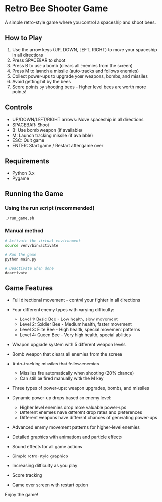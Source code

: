 # Retro Bee Shooter Game

A simple retro-style game where you control a spaceship and shoot bees.

## How to Play

1. Use the arrow keys (UP, DOWN, LEFT, RIGHT) to move your spaceship in all directions
2. Press SPACEBAR to shoot
3. Press B to use a bomb (clears all enemies from the screen)
4. Press M to launch a missile (auto-tracks and follows enemies)
5. Collect power-ups to upgrade your weapons, bombs, and missiles
6. Avoid getting hit by the bees
7. Score points by shooting bees - higher level bees are worth more points!

## Controls

- UP/DOWN/LEFT/RIGHT arrows: Move spaceship in all directions
- SPACEBAR: Shoot
- B: Use bomb weapon (if available)
- M: Launch tracking missile (if available)
- ESC: Quit game
- ENTER: Start game / Restart after game over

## Requirements

- Python 3.x
- Pygame

## Running the Game

### Using the run script (recommended)

```bash
./run_game.sh
```

### Manual method

```bash
# Activate the virtual environment
source venv/bin/activate

# Run the game
python main.py

# Deactivate when done
deactivate
```

## Game Features

- Full directional movement - control your fighter in all directions
- Four different enemy types with varying difficulty:
  - Level 1: Basic Bee - Low health, slow movement
  - Level 2: Soldier Bee - Medium health, faster movement
  - Level 3: Elite Bee - High health, special movement patterns
  - Level 4: Queen Bee - Very high health, special abilities
- Weapon upgrade system with 5 different weapon levels
- Bomb weapon that clears all enemies from the screen
- Auto-tracking missiles that follow enemies
  - Missiles fire automatically when shooting (20% chance)
  - Can still be fired manually with the M key
- Three types of power-ups: weapon upgrades, bombs, and missiles
- Dynamic power-up drops based on enemy level:
  - Higher level enemies drop more valuable power-ups
  - Different enemies have different drop rates and preferences
  - Different weapons have different chances of generating power-ups
- Advanced enemy movement patterns for higher-level enemies
- Detailed graphics with animations and particle effects
- Sound effects for all game actions

- Simple retro-style graphics
- Increasing difficulty as you play
- Score tracking
- Game over screen with restart option

Enjoy the game!
